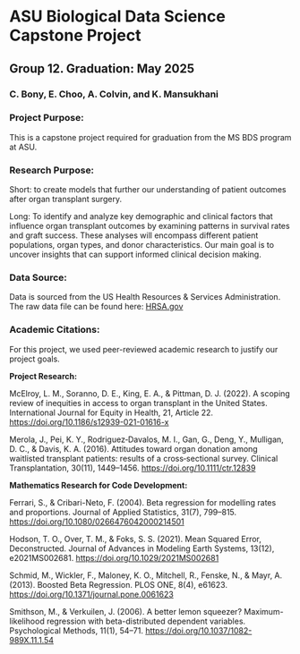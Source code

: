 # ASU Biological Data Science Capstone Project
## Group 12. Graduation: May 2025
### C. Bony, E. Choo, A. Colvin, and K. Mansukhani

### Project Purpose: 
This is a capstone project required for graduation from the MS BDS program at ASU. 

### Research Purpose:
Short: to create models that further our understanding of patient outcomes after organ transplant surgery. 

Long: To identify and analyze key demographic and clinical factors that influence organ transplant outcomes by examining patterns in survival rates and graft success. These analyses will encompass different patient populations, organ types, and donor characteristics. Our main goal is to uncover insights that can support informed clinical decision making.


### Data Source:
Data is sourced from the US Health Resources & Services Administration. 
The raw data file can be found here: [HRSA.gov](https://data.hrsa.gov/topics/health-systems/organ-donation)

### Academic Citations:
For this project, we used peer-reviewed academic research to justify our project goals. 

**Project Research:**

McElroy, L. M., Soranno, D. E., King, E. A., & Pittman, D. J. (2022). A scoping review of inequities in access to organ transplant in the United States. International Journal for Equity in Health, 21, Article 22. https://doi.org/10.1186/s12939-021-01616-x 

Merola, J., Pei, K. Y., Rodriguez‐Davalos, M. I., Gan, G., Deng, Y., Mulligan, D. C., & Davis, K. A. (2016). Attitudes toward organ donation among waitlisted transplant patients: results of a cross‐sectional survey. Clinical Transplantation, 30(11), 1449–1456. https://doi.org/10.1111/ctr.12839 

**Mathematics Research for Code Development:**

Ferrari, S., & Cribari-Neto, F. (2004). Beta regression for modelling rates and proportions. Journal of Applied Statistics, 31(7), 799–815. https://doi.org/10.1080/0266476042000214501

Hodson, T. O., Over, T. M., & Foks, S. S. (2021). Mean Squared Error, Deconstructed. Journal of Advances in Modeling Earth Systems, 13(12), e2021MS002681. https://doi.org/10.1029/2021MS002681 

Schmid, M., Wickler, F., Maloney, K. O., Mitchell, R., Fenske, N., & Mayr, A. (2013). Boosted Beta Regression. PLOS ONE, 8(4), e61623. https://doi.org/10.1371/journal.pone.0061623

Smithson, M., & Verkuilen, J. (2006). A better lemon squeezer? Maximum-likelihood regression with beta-distributed dependent variables. Psychological Methods, 11(1), 54–71. https://doi.org/10.1037/1082-989X.11.1.54
